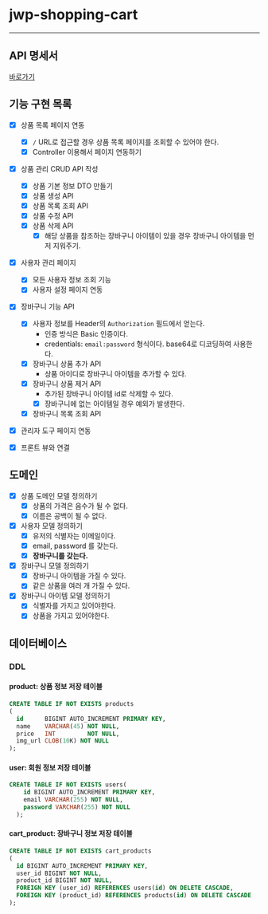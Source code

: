 # jwp-shopping-cart

---

## API 명세서

[바로가기](docs/API.md)

## 기능 구현 목록

- [x] 상품 목록 페이지 연동
    - [x] `/` URL로 접근할 경우 상품 목록 페이지를 조회할 수 있어야 한다.
    - [x] Controller 이용해서 페이지 연동하기
- [x] 상품 관리 CRUD API 작성
    - [x] 상품 기본 정보 DTO 만들기
    - [x] 상품 생성 API
    - [x] 상품 목록 조회 API
    - [x] 상품 수정 API
    - [x] 상품 삭제 API
      - [x] 해당 상품을 참조하는 장바구니 아이템이 있을 경우 장바구니 아이템을 먼저 지워주기.
- [x] 사용자 관리 페이지
  - [x] 모든 사용자 정보 조회 기능
  - [x] 사용자 설정 페이지 연동
- [x] 장바구니 기능 API
  - [x] 사용자 정보를 Header의 `Authorization` 필드에서 얻는다.
    - 인증 방식은 Basic 인증이다.
    - credentials: `email:password` 형식이다. base64로 디코딩하여 사용한다.
  - [x] 장바구니 상품 추가 API
    - 상품 아이디로 장바구니 아이템을 추가할 수 있다.
  - [x] 장바구니 상품 제거 API
    - 추가된 장바구니 아이템 id로 삭제할 수 있다. 
    - [x] 장바구니에 없는 아이템일 경우 예외가 발생한다.
  - [x] 장바구니 목록 조회 API
- [x] 관리자 도구 페이지 연동
- [x] 프론트 뷰와 연결


## 도메인

- [x] 상품 도메인 모델 정의하기
  - [x] 상품의 가격은 음수가 될 수 없다.
  - [x] 이름은 공백이 될 수 없다.
- [x] 사용자 모델 정의하기
  - [x] 유저의 식별자는 이메일이다.
  - [x] email, password 를 갖는다.
  - [x] **장바구니를 갖는다.**
- [x] 장바구니 모델 정의하기
  - [x] 장바구니 아이템을 가질 수 있다.
  - [x] 같은 상품을 여러 개 가질 수 있다.
- [x] 장바구니 아이템 모델 정의하기
  - [x] 식별자를 가지고 있어야한다.
  - [x] 상품을 가지고 있어야한다.

## 데이터베이스

### DDL

#### product: 상품 정보 저장 테이블
```sql
CREATE TABLE IF NOT EXISTS products
(
  id      BIGINT AUTO_INCREMENT PRIMARY KEY,
  name    VARCHAR(45) NOT NULL,
  price   INT         NOT NULL,
  img_url CLOB(10K) NOT NULL
);
```

#### user: 회원 정보 저장 테이블

```sql
CREATE TABLE IF NOT EXISTS users(
    id BIGINT AUTO_INCREMENT PRIMARY KEY,
    email VARCHAR(255) NOT NULL,
    password VARCHAR(255) NOT NULL
  );
```

#### cart_product: 장바구니 정보 저장 테이블
```sql
CREATE TABLE IF NOT EXISTS cart_products
(
  id BIGINT AUTO_INCREMENT PRIMARY KEY,
  user_id BIGINT NOT NULL,
  product_id BIGINT NOT NULL,
  FOREIGN KEY (user_id) REFERENCES users(id) ON DELETE CASCADE,
  FOREIGN KEY (product_id) REFERENCES products(id) ON DELETE CASCADE
);
```
